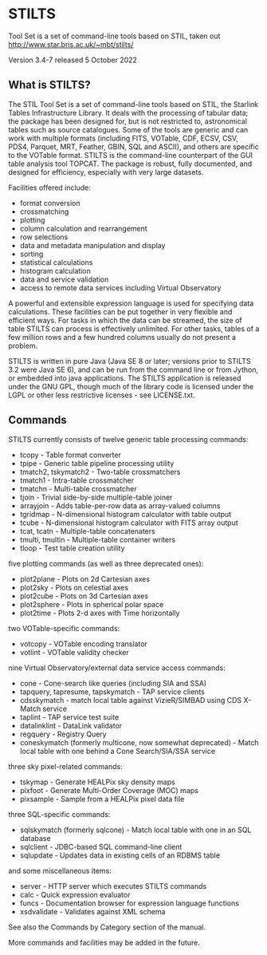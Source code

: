 # STILTS
Tool Set is a set of command-line tools based on STIL, taken out http://www.star.bris.ac.uk/~mbt/stilts/

Version 3.4-7 released 5 October 2022


## What is STILTS?
The STIL Tool Set is a set of command-line tools based on STIL, the Starlink Tables Infrastructure Library. It deals with the processing of tabular data; the package has been designed for, but is not restricted to, astronomical tables such as source catalogues. Some of the tools are generic and can work with multiple formats (including FITS, VOTable, CDF, ECSV, CSV, PDS4, Parquet, MRT, Feather, GBIN, SQL and ASCII), and others are specific to the VOTable format. STILTS is the command-line counterpart of the GUI table analysis tool TOPCAT. The package is robust, fully documented, and designed for efficiency, especially with very large datasets.

Facilities offered include:

- format conversion
- crossmatching
- plotting
- column calculation and rearrangement
- row selections
- data and metadata manipulation and display
- sorting
- statistical calculations
- histogram calculation
- data and service validation
- access to remote data services including Virtual Observatory

A powerful and extensible expression language is used for specifying data calculations. These facilities can be put together in very flexible and efficient ways.
For tasks in which the data can be streamed, the size of table STILTS can process is effectively unlimited. For other tasks, tables of a few million rows and a few hundred columns usually do not present a problem.

STILTS is written in pure Java (Java SE 8 or later; versions prior to STILTS 3.2 were Java SE 6), and can be run from the command line or from Jython, or embedded into java applications. The STILTS application is released under the GNU GPL, though much of the library code is licensed under the LGPL or other less restrictive licenses - see LICENSE.txt.

## Commands
STILTS currently consists of twelve generic table processing commands:

- tcopy - Table format converter
- tpipe - Generic table pipeline processing utility
- tmatch2, tskymatch2 - Two-table crossmatchers
- tmatch1 - Intra-table crossmatcher
- tmatchn - Multi-table crossmatcher
- tjoin - Trivial side-by-side multiple-table joiner
- arrayjoin - Adds table-per-row data as array-valued columns
- tgridmap - N-dimensional histogram calculator with table output
- tcube - N-dimensional histogram calculator with FITS array output
- tcat, tcatn - Multiple-table concatenaters
- tmulti, tmultin - Multiple-table container writers
- tloop - Test table creation utility

five plotting commands (as well as three deprecated ones):

- plot2plane - Plots on 2d Cartesian axes
- plot2sky - Plots on celestial axes
- plot2cube - Plots on 3d Cartesian axes
- plot2sphere - Plots in spherical polar space
- plot2time - Plots 2-d axes with Time horizontally

two VOTable-specific commands:

- votcopy - VOTable encoding translator
- votlint - VOTable validity checker

nine Virtual Observatory/external data service access commands:

- cone - Cone-search like queries (including SIA and SSA)
- tapquery, tapresume, tapskymatch - TAP service clients
- cdsskymatch - match local table against VizieR/SIMBAD using CDS X-Match service
- taplint - TAP service test suite
- datalinklint - DataLink validator
- regquery - Registry Query
- coneskymatch (formerly multicone, now somewhat deprecated) - Match local table with one behind a Cone Search/SIA/SSA service

three sky pixel-related commands:

- tskymap - Generate HEALPix sky density maps
- pixfoot - Generate Multi-Order Coverage (MOC) maps
- pixsample - Sample from a HEALPix pixel data file

three SQL-specific commands:

- sqlskymatch (formerly sqlcone) - Match local table with one in an SQL database
- sqlclient - JDBC-based SQL command-line client
- sqlupdate - Updates data in existing cells of an RDBMS table

and some miscellaneous items:

- server - HTTP server which executes STILTS commands
- calc - Quick expression evaluator
- funcs - Documentation browser for expression language functions
- xsdvalidate - Validates against XML schema

See also the Commands by Category section of the manual.

More commands and facilities may be added in the future.

